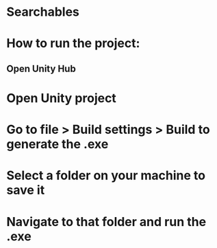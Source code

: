 # Searchables

# How to run the project:
## Open Unity Hub
# Open Unity project
# Go to file > Build settings > Build to generate the .exe
# Select a folder on your machine to save it
# Navigate to that folder and run the .exe
